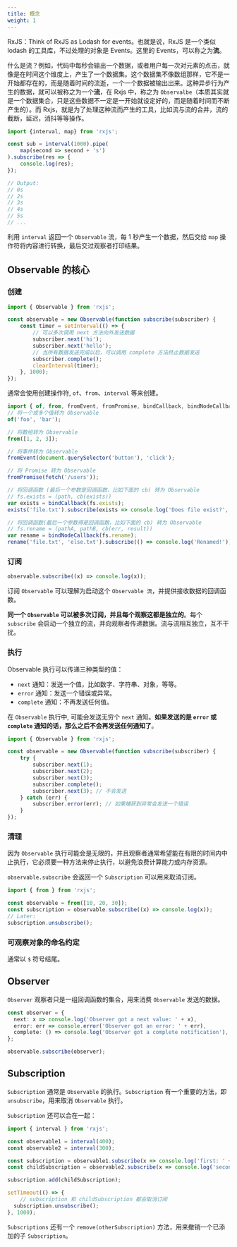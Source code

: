 ```yaml
---
title: 概念
weight: 1
---
```


RxJS：Think of RxJS as Lodash for events。也就是说，RxJS 是一个类似 lodash 的工具库，不过处理的对象是 Events。这里的 Events，可以称之为**流**。

什么是流？例如，代码中每秒会输出一个数据，或者用户每一次对元素的点击，就像是在时间这个维度上，产生了一个数据集。这个数据集不像数组那样，它不是一开始都存在的，而是随着时间的流逝，一个一个数据被输出出来。这种异步行为产生的数据，就可以被称之为一个**流**，在 Rxjs 中，称之为 `Observalbe`（本质其实就是一个数据集合，只是这些数据不一定是一开始就设定好的，而是随着时间而不断产生的）。而 Rxjs，就是为了处理这种流而产生的工具，比如流与流的合并，流的截断，延迟，消抖等等操作。

```typescript
import {interval, map} from 'rxjs';

const sub = interval(1000).pipe(
    map(second => second + 's')
).subscribe(res => {
    console.log(res);
});

// Output:
// 0s
// 2s
// 3s
// 4s
// 5s
// ...
```

利用 `interval` 返回一个 `Observable` 流，每 1 秒产生一个数据，然后交给 `map` 操作符将内容进行转换，最后交过观察者打印结果。

## Observable 的核心

### 创建

```typescript
import { Observable } from 'rxjs';

const observable = new Observable(function subscribe(subscriber) {
    const timer = setInterval(() => {
        // 可以多次调用 next 方法向外发送数据
        subscriber.next('hi');
        subscriber.next('hello');
        // 当所有数据发送完成以后，可以调用 complete 方法终止数据发送
        subscriber.complete();
        clearInterval(timer);
    }, 1000);
});
```

通常会使用创建操作符, `of`、`from`、`interval` 等来创建。

```typescript
import { of, from, fromEvent, fromPromise, bindCallback, bindNodeCallback } from 'rxjs';
// 将一个或多个值转为 Observable
of('foo', 'bar');

// 将数组转为 Observable
from([1, 2, 3]);

// 将事件转为 Observable
fromEvent(document.querySelector('button'), 'click');

// 将 Promise 转为 Observable
fromPromise(fetch('/users'));

// 将回调函数 (最后一个参数是回调函数，比如下面的 cb) 转为 Observable
// fs.exists = (path, cb(exists))
var exists = bindCallback(fs.exists);
exists('file.txt').subscribe(exists => console.log('Does file exist?', exists));

// 将回调函数(最后一个参数得是回调函数，比如下面的 cb) 转为 Observable
// fs.rename = (pathA, pathB, cb(err, result))
var rename = bindNodeCallback(fs.rename);
rename('file.txt', 'else.txt').subscribe(() => console.log('Renamed!'));
```

### 订阅

```typescript
observable.subscribe((x) => console.log(x));
```

订阅 `Observable` 可以理解为启动这个 `Observable 流`，并提供接收数据的回调函数。

**同一个 `Observable` 可以被多次订阅，并且每个观察这都是独立的**。每个 `subscribe` 会启动一个独立的流，并向观察者传递数据。流与流相互独立，互不干扰。

### 执行

Observable 执行可以传递三种类型的值：

- `next` 通知：发送一个值，比如数字、字符串、对象，等等。
- `error` 通知：发送一个错误或异常。
- `complete` 通知：不再发送任何值。

在 `Observable` 执行中, 可能会发送无穷个 `next` 通知。**如果发送的是 `error` 或 `complete` 通知的话，那么之后不会再发送任何通知了**。

```typescript
import { Observable } from 'rxjs';

const observable = new Observable(function subscribe(subscriber) {
    try {
        subscriber.next(1);
        subscriber.next(2);
        subscriber.next(3);
        subscriber.complete();
        subscriber.next(3); // 不会发送
    } catch (err) {
        subscriber.error(err); // 如果捕获到异常会发送一个错误
    }
});
```

### 清理

因为 `Observable` 执行可能会是无限的，并且观察者通常希望能在有限的时间内中止执行，它必须要一种方法来停止执行，以避免浪费计算能力或内存资源。

`observable.subscribe` 会返回一个 `Subscription` 可以用来取消订阅。

```typescript
import { from } from 'rxjs';

const observable = from([10, 20, 30]);
const subscription = observable.subscribe((x) => console.log(x));
// Later:
subscription.unsubscribe();
```

### 可观察对象的命名约定

通常以 `$` 符号结尾。

## Observer

`Observer` 观察者只是一组回调函数的集合，用来消费 `Observable` 发送的数据。

```typescript
const observer = {
  next: x => console.log('Observer got a next value: ' + x),
  error: err => console.error('Observer got an error: ' + err),
  complete: () => console.log('Observer got a complete notification'),
};

observable.subscribe(observer);
```

## Subscription

`Subscription` 通常是 `Observable` 的执行。`Subscription` 有一个重要的方法，即 `unsubscribe`，用来取消 `Observable` 执行。

`Subscription` 还可以合在一起：

```typescript
import { interval } from 'rxjs';

const observable1 = interval(400);
const observable2 = interval(300);

const subscription = observable1.subscribe(x => console.log('first: ' + x));
const childSubscription = observable2.subscribe(x => console.log('second: ' + x));

subscription.add(childSubscription);

setTimeout(() => {
    // subscription 和 childSubscription 都会取消订阅
  subscription.unsubscribe();
}, 1000);
```

`Subscriptions` 还有一个 `remove(otherSubscription)` 方法，用来撤销一个已添加的子 `Subscription`。
